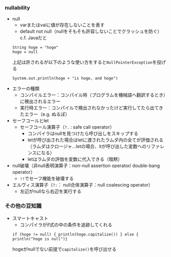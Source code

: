 ### nullability
- null
    - varまたはvalに値が存在しないことを表す
    - default not null（nullをそもそも許容しないことでクラッシュを防ぐ）
    c.f. Javaだと
    ```
    String hoge = "hoge"
    hoge = null 
    ```
    上記は許されるが以下のような使い方をすると`NullPointerException`を投げる
    ```
    System.out.println(hoge + "is hoge, and hoge")
    ```
- エラーの種類
    - コンパイルエラー：コンパイル時（プログラムを機械語へ翻訳するとき）に検出されるエラー
    - 実行時エラー：コンパイルで検出されなかったけど実行してたら出てきたエラー（e.g. ぬるぽ）
- セーフコールとlet
    - セーフコール演算子（`?.` : safe call operator）
        - コンパイラはnullを見つけたら呼び出しをスキップする
        - letが呼び出された場合はletに渡されたラムダ内の全てが評価される（ラムダはクロージャ...letの場合、itが呼び出した変数へのリファレンスになる）
        - letはラムダの評価を変数に代入できる（暗黙）
- null破壊（非null表明演算子：non-null assertion operator/ double-bang operator）
    - `!!`でセーフ機能を破壊する
- エルヴィス演算子（`?:`： null合体演算子：null coalescing operator）
    - 左辺がnullなら右辺を実行する
    
### その他の豆知識
- スマートキャスト
    - コンパイラがif式の中の条件を追跡してくれる
    ```
    if (hoge != null) { println(hoge.capitalize()) } else { println("hoge is null")}
    ```
    hogeがnullでない前提で`capitalize()`を呼び出せる
